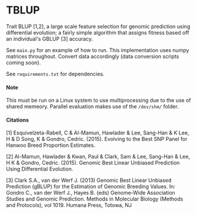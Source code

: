 # TBLUP 

Trait BLUP [1,2], a large scale feature selection for genomic prediction using differential evolution; a fairly simple algorithm that assigns fitness based off an individual's GBLUP [3] accuracy. 

See `main.py` for an example of how to run. This implementation uses numpy matrices throughout. 
Convert data accordingly (data conversion scripts coming soon).  

See `requirements.txt` for dependencies.

#### Note

This must be run on a Linux system to use multiprocessing due to the use of shared memeory.
Parallel evaluation makes use of the `/dev/shm/` folder.


#### Citations

[1] Esquivelzeta-Rabell, C & Al-Mamun, Hawlader & Lee, Sang-Han & K Lee, H & D Song, 
K & Gondro, Cedric. (2015). Evolving to the Best SNP Panel for Hanwoo Breed 
Proportion Estimates. 

[2] Al-Mamun, Hawlader & Kwan, Paul & Clark, Sam & Lee, Sang-Han & Lee, 
H K & Gondro, Cedric. (2015). Genomic Best Linear Unbiased Prediction Using 
Differential Evolution. 

[3] Clark S.A., van der Werf J. (2013) Genomic Best Linear Unbiased Prediction (gBLUP) for the 
Estimation of Genomic Breeding Values. In: Gondro C., van der Werf J., Hayes B. (eds) 
Genome-Wide Association Studies and Genomic Prediction. Methods in Molecular Biology (Methods 
and Protocols), vol 1019. Humana Press, Totowa, NJ